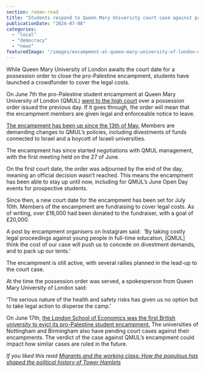 ```yaml
---
section: roman-road
title: "Students respond to Queen Mary University court case against pro-Palestinian encampment by launching crowdfunder"
publicationDate: "2024-07-08"
categories: 
  - "local"
  - "democracy"
  - "news"
featuredImage: "/images/encampment-at-queen-mary-university-of-london-mile-end-palestine-1.jpg"
---
```


While Queen Mary University of London awaits the court date for a possession order to close the pro-Palestine encampment, students have launched a crowdfunder to cover the legal costs.

On June 7th the pro-Palestine student encampment at Queen Mary University of London (QMUL) [went to the high court](https://romanroadlondon.com/queen-mary-university-london-palestine-encampment-possession-order/) over a possession order issued the previous day. If it goes through, the order will mean that the encampment members are given legal and enforceable notice to leave. 

[The encampment has been up since the 13th of May.](https://romanroadlondon.com/queen-mary-university-palestine-solidarity-encampment/) Members are demanding changes to QMUL’s policies, including divestments of funds connected to Israel and a boycott of Israeli universities.

The encampment has since started negotiations with QMUL management, with the first meeting held on the 27 of June.

On the first court date, the order was adjourned by the end of the day, meaning an official decision wasn’t reached. This means the encampment has been able to stay up until now, including for QMUL’s June Open Day events for prospective students.

Since then, a new court date for the encampment has been set for July 10th. Members of the encampment are fundraising to cover legal costs. As of writing, over £16,000 had been donated to the fundraiser, with a goal of £20,000.

A post by encampment organisers on Instagram said:  ‘By taking costly legal proceedings against young people in full-time education, \[QMUL\] think the cost of our case will push us to concede on divestment demands, and to pack up our tents.’

The encampment is still active, with several rallies planned in the lead-up to the court case.

At the time the possession order was served, a spokesperson from Queen Mary University of London said:

‘The serious nature of the health and safety risks has given us no option but to take legal action to disperse the camp.’ 

On June 17th, [the London School of Economics was the first British university to evict its pro-Palestine student encampment.](https://www.standard.co.uk/news/london/lse-london-protest-palestine-gaza-legal-action-evicted-b1164926.html) The universities of Nottingham and Birmingham also have pending court cases against their encampments. The verdict of the case against QMUL’s encampment could impact how similar cases are ruled in the future.

_If you liked this read [Migrants and the working class: How the populous has shaped the political history of Tower Hamlets](https://romanroadlondon.com/political-history-tower-hamlets/)_

